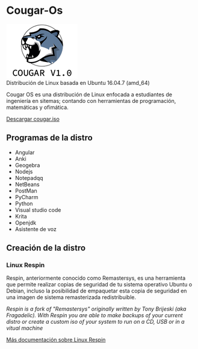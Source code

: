 # Cougar-Os
![Cougar-Os_Logo](https://raw.githubusercontent.com/GalletaOreo98/Cougar-Os/main/Imagenes/logos%20cougar/UbuntuLogo.png "Cougar Os Logo")  
Distribución de Linux basada en Ubuntu 16.04.7 (amd_64)  

Cougar OS es una distribución de Linux enfocada a estudiantes de ingeniería en sitemas; contando con herramientas de programación, matemáticas y ofimática.  
  
[Descargar cougar.iso](https://drive.google.com/drive/folders/10wyrkeq3FCyjxHwGUOy_FfY6YqJn4K7G?usp=sharing)

## Programas de la distro
- Angular
- Anki
- Geogebra
- Nodejs
- Notepadqq
- NetBeans
- PostMan
- PyCharm
- Python
- Visual studio code
- Krita
- Openjdk 
- Asistente de voz
  
## Creación de la distro
### Linux Respin
Respin, anteriormente conocido como Remastersys, es una herramienta que permite realizar copias de seguridad de tu sistema operativo Ubuntu o Debian, incluso la posibilidad de empaquetar esta copia de seguridad en una imagen de sistema remasterizada redistribuible.  
  
*Respin is a fork of "Remastersys" originally written by Tony Brijeski (aka Fragadelic). With Respin you are able to make backups of your current distro or create a custom iso of your system to run on a CD, USB or in a vitual machine*

[Más documentación sobre Linux Respin](https://gitlab.com/remastersys/LinuxRespin)


